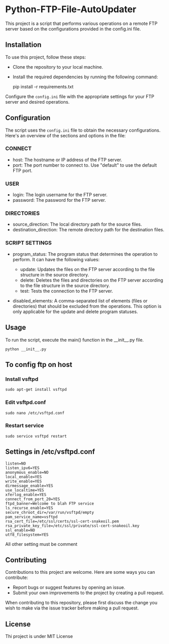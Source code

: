 # Python-FTP-File-AutoUpdater

This project is a script that performs various operations on a remote FTP server based on the configurations provided in the config.ini file.

## Installation

To use this project, follow these steps:

- Clone the repository to your local machine.
- Install the required dependencies by running the following command:

  pip install -r requirements.txt

Configure the `config.ini` file with the appropriate settings for your FTP server and desired operations.

## Configuration

The script uses the `config.ini` file to obtain the necessary configurations. Here's an overview of the sections and options in the file:

### CONNECT

- host: The hostname or IP address of the FTP server.
- port: The port number to connect to. Use "default" to use the default FTP port.

### USER

- login: The login username for the FTP server.
- password: The password for the FTP server.

### DIRECTORIES

- source_direction: The local directory path for the source files.
- destination_direction: The remote directory path for the destination files.

### SCRIPT SETTINGS

- program_status: The program status that determines the operation to perform. It can have the following values:

  - update: Updates the files on the FTP server according to the file structure in the source directory.
  - delete: Deletes the files and directories on the FTP server according to the file structure in the source directory.
  - test: Tests the connection to the FTP server.

- disabled_elements: A comma-separated list of elements (files or directories) that should be excluded from the operations. This option is only applicable for the update and delete program statuses.

## Usage

To run the script, execute the main() function in the \_\_init\_\_.py file.

    python __init__.py

## To config ftp on host

### Install vsftpd

    sudo apt-get install vsftpd

### Edit vsftpd.conf

    sudo nano /etc/vsftpd.conf

### Restart service

    sudo service vsftpd restart

## Settings in /etc/vsftpd.conf

    listen=NO
    listen_ipv6=YES
    anonymous_enable=NO
    local_enable=YES
    write_enable=YES
    dirmessage_enable=YES
    use_localtime=YES
    xferlog_enable=YES
    connect_from_port_20=YES
    ftpd_banner=Welcome to blah FTP service
    ls_recurse_enable=YES
    secure_chroot_dir=/var/run/vsftpd/empty
    pam_service_name=vsftpd
    rsa_cert_file=/etc/ssl/certs/ssl-cert-snakeoil.pem
    rsa_private_key_file=/etc/ssl/private/ssl-cert-snakeoil.key
    ssl_enable=NO
    utf8_filesystem=YES

All other setting must be comment

## Contributing

Contributions to this project are welcome. Here are some ways you can contribute:

- Report bugs or suggest features by opening an issue.
- Submit your own improvements to the project by creating a pull request.

When contributing to this repository, please first discuss the change you wish to make via the issue tracker before making a pull request.

## License

Thi project is under MIT License

